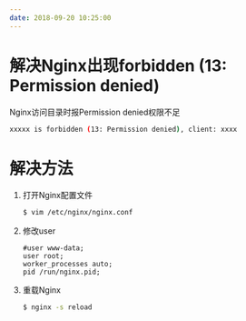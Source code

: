```yaml
---
date: 2018-09-20 10:25:00
---
```


# 解决Nginx出现forbidden (13: Permission denied)

Nginx访问目录时报Permission denied权限不足

```sh
xxxxx is forbidden (13: Permission denied), client: xxxx
```

# 解决方法

1. 打开Nginx配置文件

   ```sh
   $ vim /etc/nginx/nginx.conf
   ```

2. 修改user

   ```nginx
   #user www-data;
   user root;
   worker_processes auto;
   pid /run/nginx.pid;
   ```

3. 重载Nginx

   ```sh
   $ nginx -s reload
   ```

